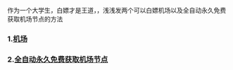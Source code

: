 作为一个大学生，白嫖才是王道，，浅浅发两个可以白嫖机场以及全自动永久免费获取机场节点的方法

###  1.[机场](/其他/科学上网/可以白嫖的.md)

### 2.[全自动永久免费获取机场节点](/其他/科学上网/全自动永久免费获取机场节点.md)

